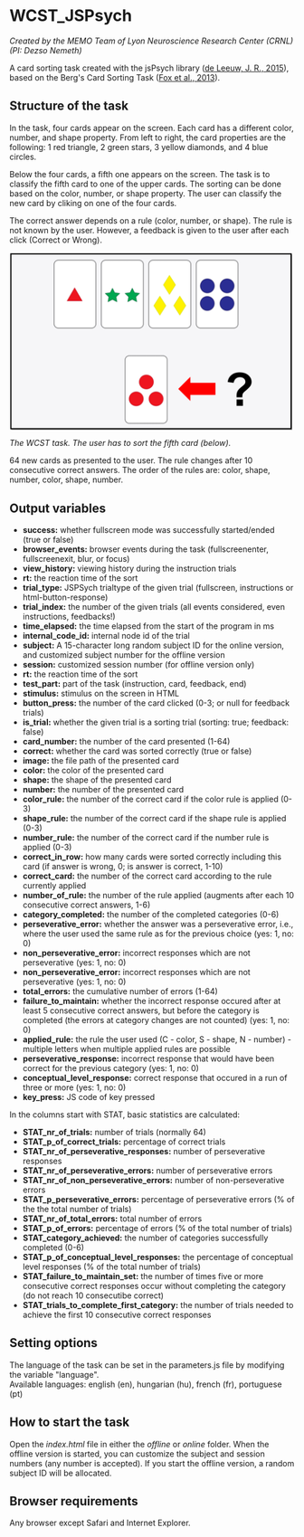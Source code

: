 # WCST_JSPsych

<i>Created by the MEMO Team of Lyon Neuroscience Research Center (CRNL) (PI: Dezso Nemeth)</i>

A card sorting task created with the jsPsych library (<a href="https://link.springer.com/article/10.3758/s13428-014-0458-y">de Leeuw, J. R., 2015</a>), based on the Berg's Card Sorting Task (<a href="https://journals.plos.org/plosone/article?id=10.1371/journal.pone.0063885">Fox et al., 2013</a>).

<h2>Structure of the task</h2>
<p>In the task, four cards appear on the screen. Each card has a different color, number, and shape property. From left to right, the card properties are the following: 1 red triangle, 2 green stars, 3 yellow diamonds, and 4 blue circles.</p>
<p>Below the four cards, a fifth one appears on the screen. The task is to classify the fifth card to one of the upper cards. The sorting can be done based on the color, number, or shape property. The user can classify the new card by cliking on one of the four cards.</p>
<p>The correct answer depends on a rule (color, number, or shape). The rule is not known by the user. However, a feedback is given to the user after each click (Correct or Wrong).</p>

<img src="static/images/instruction.png" width="500px" align="middle" /><figcaption><i>The WCST task. The user has to sort the fifth card (below).</i></figcaption>

<p>64 new cards as presented to the user. The rule changes after 10 consecutive correct answers. The order of the rules are: color, shape, number, color, shape, number.</p>

<h2>Output variables</h2>
<ul>
 <li><strong>success:</strong> whether fullscreen mode was successfully started/ended (true or false)</li>
 <li><strong>browser_events:</strong> browser events during the task (fullscreenenter, fullscreenexit, blur, or focus)</li>
 <li><strong>view_history:</strong> viewing history during the instruction trials</li>
 <li><strong>rt:</strong> the reaction time of the sort</li>
 <li><strong>trial_type:</strong> JSPSych trialtype of the given trial (fullscreen, instructions or html-button-response)</li>
 <li><strong>trial_index:</strong> the number of the given trials (all events considered, even instructions, feedbacks!)</li>
 <li><strong>time_elapsed:</strong> the time elapsed from the start of the program in ms</li>
 <li><strong>internal_code_id:</strong> internal node id of the trial</li>
 <li><strong>subject:</strong> A 15-character long random subject ID for the online version, and customized subject number for the offline version</li>
 <li><strong>session:</strong> customized session number (for offline version only)</li>
 <li><strong>rt:</strong> the reaction time of the sort</li>
 <li><strong>test_part:</strong> part of the task (instruction, card, feedback, end)</li>
 <li><strong>stimulus:</strong> stimulus on the screen in HTML</li>
 <li><strong>button_press:</strong> the number of the card clicked (0-3; or null for feedback trials)</li>
 <li><strong>is_trial:</strong> whether the given trial is a sorting trial (sorting: true; feedback: false)</li>
 <li><strong>card_number:</strong> the number of the card presented (1-64)</li>
 <li><strong>correct:</strong> whether the card was sorted correctly (true or false)</li>
 <li><strong>image:</strong> the file path of the presented card</li>
 <li><strong>color:</strong> the color of the presented card</li>
 <li><strong>shape:</strong> the shape of the presented card</li>
 <li><strong>number:</strong> the number of the presented card</li>
 <li><strong>color_rule:</strong> the number of the correct card if the color rule is applied (0-3)</li>
 <li><strong>shape_rule:</strong> the number of the correct card if the shape rule is applied (0-3)</li>
 <li><strong>number_rule:</strong> the number of the correct card if the number rule is applied (0-3)</li>
 <li><strong>correct_in_row:</strong> how many cards were sorted correctly including this card (if answer is wrong, 0; is answer is correct, 1-10)</li>
 <li><strong>correct_card:</strong> the number of the correct card according to the rule currently applied</li>
 <li><strong>number_of_rule:</strong> the number of the rule applied (augments after each 10 consecutive correct answers, 1-6)</li>
 <li><strong>category_completed:</strong> the number of the completed categories (0-6)</li>
 <li><strong>perseverative_error:</strong> whether the answer was a perseverative error, i.e., where the user used the same rule as for the previous choice (yes: 1, no: 0)</li>
 <li><strong>non_perseverative_error:</strong> incorrect responses which are not perseverative (yes: 1, no: 0)</li>
 <li><strong>non_perseverative_error:</strong> incorrect responses which are not perseverative (yes: 1, no: 0)</li>
 <li><strong>total_errors:</strong> the cumulative number of errors (1-64)</li>
 <li><strong>failure_to_maintain:</strong> whether the incorrect response occured after at least 5 consecutive correct answers, but before the category is completed (the errors at category changes are not counted) (yes: 1, no: 0)</li>
 <li><strong>applied_rule:</strong> the rule the user used (C - color, S - shape, N - number) - multiple letters when multiple applied rules are possible</li>
 <li><strong>perseverative_response:</strong> incorrect response that would have been correct for the previous category (yes: 1, no: 0)</li>
 <li><strong>conceptual_level_response:</strong> correct response that occured in a run of three or more (yes: 1, no: 0)</li>
 <li><strong>key_press:</strong> JS code of key pressed</li>
</ul>
  
In the columns start with STAT, basic statistics are calculated:
<ul>
 <li><strong>STAT_nr_of_trials:</strong> number of trials (normally 64)</li>
 <li><strong>STAT_p_of_correct_trials:</strong> percentage of correct trials</li>
 <li><strong>STAT_nr_of_perseverative_responses:</strong> number of perseverative responses</li>
 <li><strong>STAT_nr_of_perseverative_errors:</strong> number of perseverative errors</li>
 <li><strong>STAT_nr_of_non_perseverative_errors:</strong> number of non-perseverative errors</li>
 <li><strong>STAT_p_perseverative_errors:</strong> percentage of perseverative errors (% of the the total number of trials)</li>
 <li><strong>STAT_nr_of_total_errors:</strong> total number of errors</li>
 <li><strong>STAT_p_of_errors:</strong> percentage of errors (% of the total number of trials)</li>
 <li><strong>STAT_category_achieved:</strong> the number of categories successfully completed (0-6)</li>
 <li><strong>STAT_p_of_conceptual_level_responses:</strong> the percentage of conceptual level responses (% of the total number of trials)</li>
 <li><strong>STAT_failure_to_maintain_set:</strong> the number of times five or more consecutive correct responses occur without completing the category (do not reach 10 consecutibe correct)</li>
 <li><strong>STAT_trials_to_complete_first_category:</strong> the number of trials needed to achieve the first 10 consecutive correct responses</li>
</ul>

<h2>Setting options</h2>
The language of the task can be set in the parameters.js file by modifying the variable "language".<br>Available languages: english (en), hungarian (hu), french (fr), portuguese (pt)

<h2>How to start the task</h2>
Open the <i>index.html</i> file in either the <i>offline</i> or <i>online</i> folder. When the offline version is started, you can customize the subject and session numbers (any number is accepted). If you start the offline version, a random subject ID will be allocated.

<h2>Browser requirements</h2>
Any browser except Safari and Internet Explorer.
